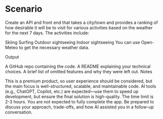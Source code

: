 # Scenario

Create an API and front end that takes a city/town and provides a ranking of how desirable it will be to visit for various activities based on the weather for the next 7 days. The activities include:

Skiing
Surfing
Outdoor sightseeing
Indoor sightseeing
You can use Open-Meteo to get the necessary weather data.

Output

A GitHub repo containing the code.
A README explaining your technical choices.
A brief list of omitted features and why they were left out.
Notes

This is a premium product, so user experience should be considered, but the main focus is well-structured, scalable, and maintainable code.
AI tools (e.g., ChatGPT, Copilot, etc.) are expected—use them to speed up development, but ensure the final solution is high-quality.
The time limit is 2-3 hours. You are not expected to fully complete the app.
Be prepared to discuss your approach, trade-offs, and how AI assisted you in a follow-up conversation.
